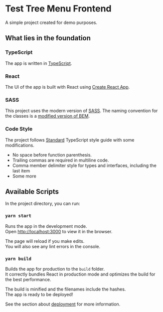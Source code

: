 # Test Tree Menu Frontend
A simple project created for demo purposes.

## What lies in the foundation

### TypeScript
The app is written in [TypeScript](https://www.typescriptlang.org). 
### React
The UI of the app is built with React using [Create React App](https://create-react-app.dev).

### SASS
This project uses the modern version of [SASS](https://sass-lang.com).
The naming convention for the classes is a [modified version of BEM](https://medium.com/trabe/a-more-javascript-friendly-bem-naming-convention-75c7f01ff736).

### Code Style

The project follows [Standard](https://github.com/standard/eslint-config-standard-with-typescript) TypeScript style guide with some modifications.
* No space before function parenthesis.
* Trailing commas are required in multiline code.
* Comma member delimiter style for types and interfaces, including the last item
* Some more

## Available Scripts

In the project directory, you can run:

### `yarn start`

Runs the app in the development mode.\
Open [http://localhost:3000](http://localhost:3000) to view it in the browser.

The page will reload if you make edits.\
You will also see any lint errors in the console.

### `yarn build`

Builds the app for production to the `build` folder.\
It correctly bundles React in production mode and optimizes the build for the best performance.

The build is minified and the filenames include the hashes.\
The app is ready to be deployed!

See the section about [deployment](https://facebook.github.io/create-react-app/docs/deployment) for more information.

